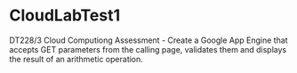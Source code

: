 CloudLabTest1
=============

DT228/3 Cloud Computiong
Assessment - Create a Google App Engine that accepts GET parameters from the calling page, validates them and displays the result of an arithmetic operation.
